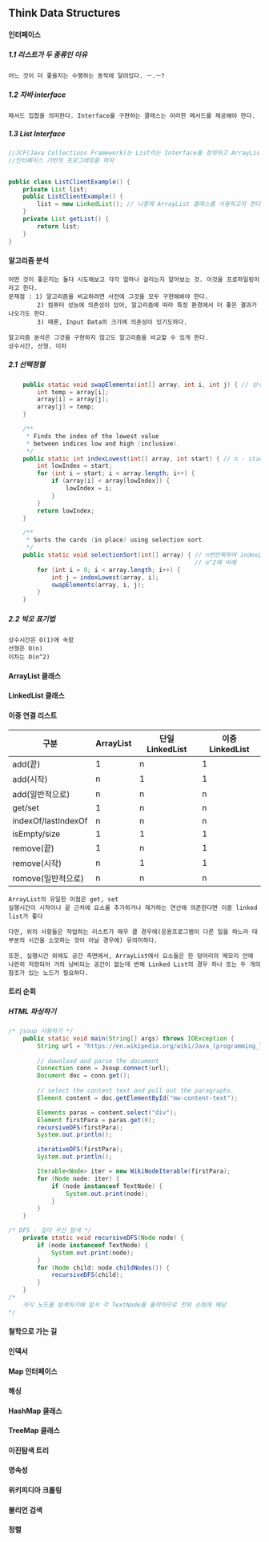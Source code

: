 ## Think Data Structures

#### 인터페이스

##### 1.1 리스트가 두 종류인 이유

```
어느 것이 더 좋을지는 수행하는 동작에 달려있다. ㅡ.ㅡ?
```

##### 1.2 자바 interface

```
메서드 집합을 의미한다. Interface를 구현하는 클래스는 이러한 메서드를 제공해야 한다.
```

##### 1.3 List Interface

```java
//JCF(Java Collections Framework)는 List라는 Interface를 정의하고 ArrayList와 LinkedList라는 두 구현 클래스를 제공한다.
//인터페이스 기반의 프로그래밍을 하자


public class ListClientExample() {
    private List list;
    public ListClientExample() {
        list = new LinkedList(); // 나중에 ArrayList 클래스를 사용하고자 한다면 생성자만 바꾸면 된다.
    }
    private List getList() {
        return list;
    }
}
```

#### 알고리즘 분석

```
어떤 것이 좋은지는 둘다 시도해보고 각각 얼마나 걸리는지 알아보는 것. 이것을 프로파일링이라고 한다.
문제점 : 1) 알고리즘을 비교하려면 사전에 그것을 모두 구현해봐야 한다.
        2) 컴퓨터 성능에 의존성이 있어, 알고리즘에 따라 특정 환경에서 더 좋은 결과가 나오기도 한다.
        3) 때론, Input Data의 크기에 의존성이 있기도하다.

알고리즘 분석은 그것을 구현하지 않고도 알고리즘을 비교할 수 있게 한다.
상수시간, 선형, 이차
```

##### 2.1 선택정렬

```java
	public static void swapElements(int[] array, int i, int j) { // 상수시간
		int temp = array[i];
		array[i] = array[j];
		array[j] = temp;
	}

	/**
	 * Finds the index of the lowest value
	 * between indices low and high (inclusive).
	 */
	public static int indexLowest(int[] array, int start) { // n - start이므로 선형
		int lowIndex = start;
		for (int i = start; i < array.length; i++) {
			if (array[i] < array[lowIndex]) {
				lowIndex = i;
			}
		}
		return lowIndex;
	}

	/**
	 * Sorts the cards (in place) using selection sort.
	 */
	public static void selectionSort(int[] array) { // n번반복하여 indexLowest(n에 비례하는 선형)와 swapElements를 실행하므로 
                                                    // n^2에 비례
		for (int i = 0; i < array.length; i++) {
			int j = indexLowest(array, i);
			swapElements(array, i, j);
		}
	}
```

##### 2.2 빅오 표기법

```
상수시간은 O(1)에 속함
선형은 O(n)
이차는 O(n^2)
```

#### ArrayList 클래스

#### LinkedList 클래스

#### 이중 연결 리스트

|구분|ArrayList|단일LinkedList|이중LinkedList|
|---|---|---|---|
|add(끝)|1|n|1|
|add(시작)|n|1|1|
|add(일반적으로)|n|n|n|
|get/set|1|n|n|
|indexOf/lastIndexOf|n|n|n|
|isEmpty/size|1|1|1|
|remove(끝)|1|n|1|
|remove(시작)|n|1|1|
|romove(일반적으로)|n|n|n|

```
ArrayList의 유일한 이점은 get, set
실행시간이 시작이나 끝 근처에 요소를 추가하거나 제거하는 연산에 의존한다면 이중 linked list가 좋다

다만, 위의 사항들은 작업하는 리스트가 매우 클 경우에(응용프로그램이 다른 일을 하느라 대부분의 시간을 소모하는 것이 아닐 경우에) 유의미하다.

또한, 실행시간 외에도 공간 측면에서, ArrayList에서 요소들은 한 덩어리의 메모리 안에 나란히 저장되어 거의 낭비되는 공간이 없는데 반해 Linked List의 경우 하나 또는 두 개의 참조가 있는 노드가 필요하다.
```

#### 트리 순회

##### HTML 파싱하기

```java
/* jsoup 사용하기 */
	public static void main(String[] args) throws IOException {
		String url = "https://en.wikipedia.org/wiki/Java_(programming_language)";
		
		// download and parse the document
		Connection conn = Jsoup.connect(url);
		Document doc = conn.get();
		
		// select the content text and pull out the paragraphs.
		Element content = doc.getElementById("mw-content-text");

		Elements paras = content.select("div");
		Element firstPara = paras.get(0);
		recursiveDFS(firstPara);
		System.out.println();

		iterativeDFS(firstPara);
		System.out.println();

		Iterable<Node> iter = new WikiNodeIterable(firstPara);
		for (Node node: iter) {
			if (node instanceof TextNode) {
				System.out.print(node);
			}
		}				
	}

/* DFS - 깊이 우선 탐색 */
	private static void recursiveDFS(Node node) {
		if (node instanceof TextNode) {
			System.out.print(node);
		}
		for (Node child: node.childNodes()) {
			recursiveDFS(child);
		}
	}
/*
	자식 노드를 탐색하기에 앞서 각 TextNode를 출력하므로 전위 순회에 해당
*/
```

#### 철학으로 가는 길

#### 인덱서

#### Map 인터페이스

#### 해싱

#### HashMap 클래스

#### TreeMap 클래스

#### 이진탐색 트리

#### 영속성

#### 위키피디아 크롤링

#### 불리언 검색

#### 정렬